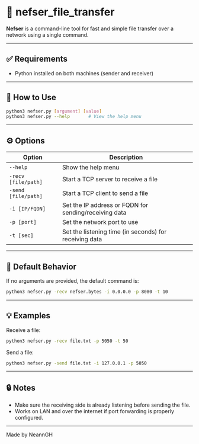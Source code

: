 
# 📁 nefser_file_transfer

**Nefser** is a command-line tool for fast and simple file transfer over a network using a single command.

---

## ✅ Requirements

- Python installed on both machines (sender and receiver)

---

## 🚀 How to Use

```bash
python3 nefser.py [argument] [value]
python3 nefser.py --help       # View the help menu
```

---

## ⚙️ Options

| Option               | Description                                             |
|----------------------|---------------------------------------------------------|
| `--help`             | Show the help menu                                      |
| `-recv [file/path]`  | Start a TCP server to receive a file                    |
| `-send [file/path]`  | Start a TCP client to send a file                       |
| `-i [IP/FQDN]`       | Set the IP address or FQDN for sending/receiving data  |
| `-p [port]`          | Set the network port to use                             |
| `-t [sec]`           | Set the listening time (in seconds) for receiving data |

---

## 📝 Default Behavior

If no arguments are provided, the default command is:

```bash
python3 nefser.py -recv nefser.bytes -i 0.0.0.0 -p 8080 -t 10
```

---

## 💡 Examples

Receive a file:

```bash
python3 nefser.py -recv file.txt -p 5050 -t 50
```

Send a file:

```bash
python3 nefser.py -send file.txt -i 127.0.0.1 -p 5050
```

---

## 🔒 Notes

- Make sure the receiving side is already listening before sending the file.
- Works on LAN and over the internet if port forwarding is properly configured.

---

Made by NeannGH
